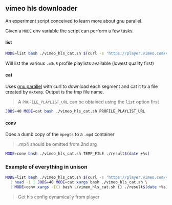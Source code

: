 ## vimeo hls downloader

An experiment script conceived to learn more about gnu parallel.

Given a `MODE` env variable the script can perform a few tasks.

#### list

```bash
MODE=list bash ./vimeo_hls_cat.sh $(curl -s 'https://player.vimeo.com/video/181125561/config' | jq -r .request.files.hls.url)
```

Will list the various `.m3u8` profile playlists available (lowest quality first)

#### cat

Uses [gnu parallel](https://www.gnu.org/software/parallel/) with curl to download each segment and cat it to a file created by `mktemp`.
Output is the tmp file name.

> A `PROFILE_PLAYLIST_URL` can be obtained using the `list` option first

```bash
JOBS=40 MODE=cat bash ./vimeo_hls_cat.sh PROFILE_PLAYLIST_URL
```

#### conv

Does a dumb copy of the `mpegts` to a `.mp4` container

> .mp4 should be omitted from 2nd arg

```bash
MODE=conv bash ./vimeo_hls_cat.sh TEMP_FILE ./result$(date +%s)
```

### Example of everything in unison

```bash
MODE=list bash ./vimeo_hls_cat.sh $(curl -s 'https://player.vimeo.com/video/181125561/config' | jq -r .request.files.hls.url)\
  | head -1 | JOBS=40 MODE=cat xargs bash ./vimeo_hls_cat.sh \
  | MODE=conv xargs -I{} bash ./vimeo_hls_cat.sh {} ./result$(date +%s)
```

> Get hls config dynamically from player
